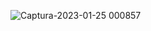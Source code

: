![Captura-2023-01-25 000857](https://user-images.githubusercontent.com/1561955/214516029-f80ec901-57b6-4fd2-bbcb-59b5bf96ea31.png)
